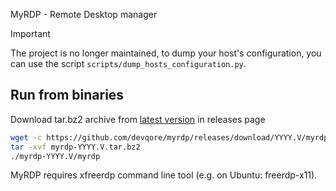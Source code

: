 MyRDP - Remote Desktop manager

> [!IMPORTANT]  
> The  project is no longer maintained, to dump your host's configuration, you can use the script `scripts/dump_hosts_configuration.py`.

## Run from binaries

Download tar.bz2 archive from [latest version](https://github.com/devqore/myrdp/releases/latest) in releases page
```bash
wget -c https://github.com/devqore/myrdp/releases/download/YYYY.V/myrdp-YYYY.V.tar.bz2
tar -xvf myrdp-YYYY.V.tar.bz2
./myrdp-YYYY.V/myrdp
```

MyRDP requires xfreerdp command line tool (e.g. on Ubuntu: freerdp-x11).
